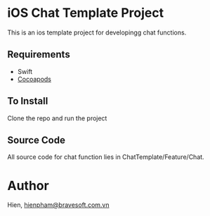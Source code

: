 # iOS Chat Template Project
This is an ios template project for developingg chat functions.  

## Requirements
- Swift
- [Cocoapods](https://cocoapods.org/)

## To Install
Clone the repo and run the project

## Source Code
All source code for chat function lies in ChatTemplate/Feature/Chat.

# Author

Hien, hienpham@bravesoft.com.vn